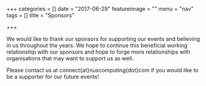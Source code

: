 +++
categories = []
date = "2017-06-29"
featureimage = ""
menu = "nav"
tags = []
title = "Sponsors"

+++

We would like to thank our sponsors for supporting our events and believing in us throughout the years. We hope to continue this beneficial working relationship with our sponsors and hope to forge more relationships with organisations that may want to support us as well.

Please contact us at connect{at}nuscomputing{dot}com if you would like to be a supporter for our future events!
